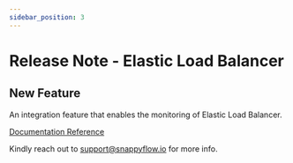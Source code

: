 ```yaml
---
sidebar_position: 3 
---
```

 # Release Note - Elastic Load Balancer
## New Feature

An integration feature that enables the monitoring of Elastic Load Balancer.

[Documentation Reference](/docs/selfhosted-turbo/Integrations/elb/elb_rds)

Kindly reach out to [support@snappyflow.io](mailto:support@snappyflow.io) for more info.
